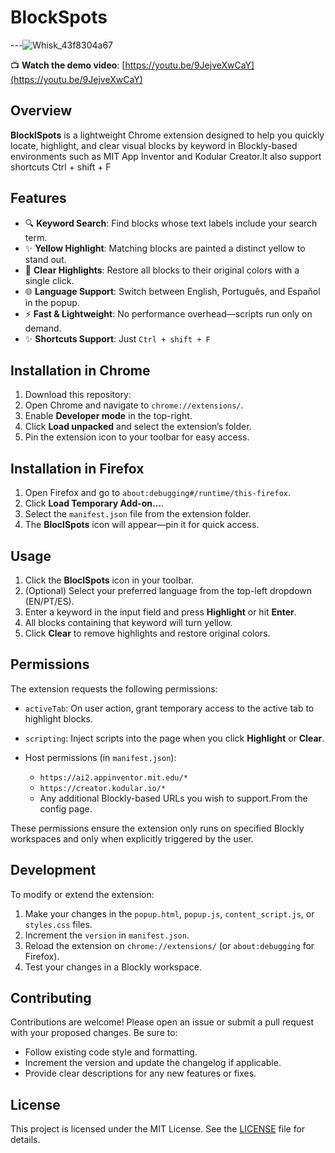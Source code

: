 # BlockSpots

---![Whisk_43f8304a67](https://github.com/user-attachments/assets/dfd21e58-b323-4089-a7a6-04bbf1cc86ee)


📺 **Watch the demo video**: [https://youtu.be/9JejveXwCaY](https://youtu.be/9JejveXwCaY)




## Overview

**BlocklSpots** is a lightweight Chrome extension designed to help you quickly locate, highlight, and clear visual blocks by keyword in Blockly-based environments such as MIT App Inventor and Kodular Creator.It also support shortcuts Ctrl + shift + F

## Features

* 🔍 **Keyword Search**: Find blocks whose text labels include your search term.
* ✨ **Yellow Highlight**: Matching blocks are painted a distinct yellow to stand out.
* 🔄 **Clear Highlights**: Restore all blocks to their original colors with a single click.
* 🌐 **Language Support**: Switch between English, Português, and Español in the popup.
* ⚡ **Fast & Lightweight**: No performance overhead—scripts run only on demand.
* ✨ **Shortcuts Support**: Just `Ctrl + shift + F`

## Installation in Chrome

1. Download this repository:
2. Open Chrome and navigate to `chrome://extensions/`.
3. Enable **Developer mode** in the top-right.
4. Click **Load unpacked** and select the extension’s folder.
5. Pin the extension icon to your toolbar for easy access.

## Installation in Firefox

1. Open Firefox and go to `about:debugging#/runtime/this-firefox`.
2. Click **Load Temporary Add-on…**.
3. Select the `manifest.json` file from the extension folder.
4. The **BloclSpots** icon will appear—pin it for quick access.

## Usage

1. Click the **BloclSpots** icon in your toolbar.
2. (Optional) Select your preferred language from the top-left dropdown (EN/PT/ES).
3. Enter a keyword in the input field and press **Highlight** or hit **Enter**.
4. All blocks containing that keyword will turn yellow.
5. Click **Clear** to remove highlights and restore original colors.

## Permissions

The extension requests the following permissions:

* `activeTab`: On user action, grant temporary access to the active tab to highlight blocks.
* `scripting`: Inject scripts into the page when you click **Highlight** or **Clear**.
* Host permissions (in `manifest.json`):

  * `https://ai2.appinventor.mit.edu/*`
  * `https://creator.kodular.io/*`
  * Any additional Blockly-based URLs you wish to support.From the config page.

These permissions ensure the extension only runs on specified Blockly workspaces and only when explicitly triggered by the user.

## Development

To modify or extend the extension:

1. Make your changes in the `popup.html`, `popup.js`, `content_script.js`, or `styles.css` files.
2. Increment the `version` in `manifest.json`.
3. Reload the extension on `chrome://extensions/` (or `about:debugging` for Firefox).
4. Test your changes in a Blockly workspace.

## Contributing

Contributions are welcome! Please open an issue or submit a pull request with your proposed changes. Be sure to:

* Follow existing code style and formatting.
* Increment the version and update the changelog if applicable.
* Provide clear descriptions for any new features or fixes.

## License

This project is licensed under the MIT License. See the [LICENSE](LICENSE) file for details.
